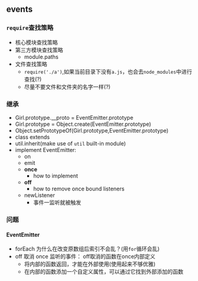 ## events
### `require`查找策略
* 核心模块查找策略
* 第三方模块查找策略
  * module.paths
* 文件查找策略
  * `require('./a')`,如果当前目录下没有`a.js`，也会去`node_modules`中进行查找(?)
  * 尽量不要文件和文件夹的名字一样(?)  

### 继承
* Girl.prototype.__proto = EventEmitter.prototype
* Girl.prototype = Object.create(EventEmitter.prototype)
* Object.setPrototypeOf(Girl.prototype,EventEmitter.prototype)
* class extends
* util.inherit(make use of `util` built-in module)
* implement EventEmitter:
  * on
  * emit
  * **once**
    * how to implement
  * **off**
    * how to remove once bound listeners
  * newListener
    * 事件一监听就被触发


### 问题
#### EventEmitter
* forEach 为什么在改变原数组后索引不会乱？(用`for`循环会乱)
* off 取消 once 监听的事件： off取消的函数在once内部定义
  * 将内部的函数返回，才能在外部使用(使用起来不够优雅)
  * 在内部的函数添加一个自定义属性，可以通过它找到外部添加的函数
